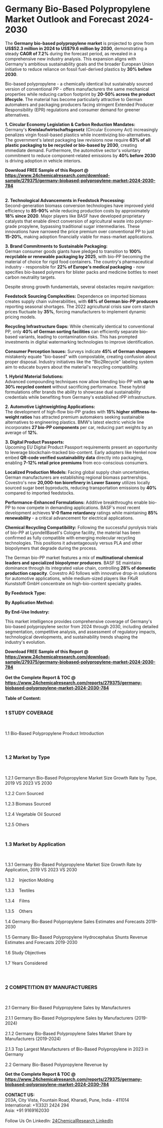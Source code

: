 <h1>Germany Bio-Based Polypropylene Market Outlook and Forecast 2024-2030</h1><p>The <strong>Germany bio-based polypropylene market</strong> is projected to grow from <strong>US$52.3 million in 2024 to US$79.6 million by 2030</strong>, demonstrating a steady <strong>CAGR of 7.2%</strong> during the forecast period, as revealed in a comprehensive new industry analysis. This expansion aligns with Germany's ambitious sustainability goals and the broader European Union initiative to reduce reliance on fossil fuel-derived plastics by <strong>30% before 2030</strong>.</p><p>Bio-based polypropylene - a chemically identical but sustainably sourced version of conventional PP - offers manufacturers the same mechanical properties while reducing carbon footprint by <strong>20-50% across the product lifecycle</strong>. The material has become particularly attractive to German automakers and packaging producers facing stringent Extended Producer Responsibility (EPR) regulations and consumer demand for greener alternatives.</p><p><strong>1. Circular Economy Legislation &amp; Carbon Reduction Mandates:</strong><br>
Germany's <strong>Kreislaufwirtschaftsgesetz</strong> (Circular Economy Act) increasingly penalizes virgin fossil-based plastics while incentivizing bio-alternatives. The government's latest packaging law revisions now require <strong>63% of all plastic packaging to be recycled or bio-based by 2030</strong>, creating immediate demand. Furthermore, the automotive sector's voluntary commitment to reduce component-related emissions by <strong>40% before 2030</strong> is driving adoption in vehicle interiors.</p><div><b>Download FREE Sample of this Report @ 
            <a href="https://www.24chemicalresearch.com/download-sample/279375/germany-biobased-polypropylene-market-2024-2030-784">
            https://www.24chemicalresearch.com/download-sample/279375/germany-biobased-polypropylene-market-2024-2030-784</a></b></div><br><p><strong>2. Technological Advancements in Feedstock Processing:</strong><br>
Second-generation biomass conversion technologies have improved yield efficiency to <strong>85-90%</strong> while reducing production costs by approximately <strong>18% since 2020</strong>. Major players like BASF have developed proprietary catalysts that enable direct conversion of agricultural waste into polymer-grade propylene, bypassing traditional sugar intermediaries. These innovations have narrowed the price premium over conventional PP to just <strong>15-20%</strong>, making adoption financially viable for mass-market applications.</p><p><strong>3. Brand Commitments to Sustainable Packaging:</strong><br>
German consumer goods giants have pledged to transition to <strong>100% recyclable or renewable packaging by 2025</strong>, with bio-PP becoming the material of choice for rigid food containers. The country's pharmaceutical industry - responsible for <strong>22% of Europe's medical packaging</strong> - now specifies bio-based polymers for blister packs and medicine bottles to meet carbon neutrality targets.</p><p>Despite strong growth fundamentals, several obstacles require navigation:</p><p><strong>Feedstock Sourcing Complexities:</strong> Dependence on imported biomass creates supply chain vulnerabilities, with <strong>68% of German bio-PP producers</strong> reporting seasonal shortages. The 2022 agricultural crisis saw corn starch prices fluctuate by <strong>35%</strong>, forcing manufacturers to implement dynamic pricing models.</p><p><strong>Recycling Infrastructure Gaps:</strong> While chemically identical to conventional PP, only <strong>40% of German sorting facilities</strong> can efficiently separate bio-based variants, leading to contamination risks. This has prompted investments in digital watermarking technologies to improve identification.</p><p><strong>Consumer Perception Issues:</strong> Surveys indicate <strong>45% of German shoppers</strong> mistakenly equate "bio-based" with compostable, creating confusion about proper disposal. Industry initiatives like the "Bio2Recycle" labeling system aim to educate buyers about the material's recycling compatibility.</p><p><strong>1. Hybrid Material Solutions:</strong><br>
Advanced compounding techniques now allow blending bio-PP with <strong>up to 30% recycled content</strong> without sacrificing performance. These hybrid formulations offer brands the ability to showcase dual sustainability credentials while benefiting from Germany's established rPP infrastructure.</p><p><strong>2. Automotive Lightweighting Applications:</strong><br>
The development of high-flow bio-PP grades with <strong>15% higher stiffness-to-weight ratios</strong> has attracted premium automakers seeking sustainable alternatives to engineering plastics. BMW's latest electric vehicle line incorporates <strong>27 bio-PP components</strong> per car, reducing part weights by an average of <strong>12%</strong>.</p><p><strong>3. Digital Product Passports:</strong><br>
Upcoming EU Digital Product Passport requirements present an opportunity to leverage blockchain-tracked bio-content. Early adopters like Henkel now embed <strong>QR-code verified sustainability data</strong> directly into packaging, enabling <strong>7-12% retail price premiums</strong> from eco-conscious consumers.</p><p><strong>Localized Production Models:</strong> Facing global supply chain uncertainties, German manufacturers are establishing regional biomass partnerships. Covestro's new <strong>20,000-ton biorefinery in Lower Saxony</strong> utilizes locally sourced sugar beet byproducts, reducing transportation emissions by <strong>40%</strong> compared to imported feedstocks.</p><p><strong>Performance-Enhanced Formulations:</strong> Additive breakthroughs enable bio-PP to now compete in demanding applications. BASF's most recent development achieves <strong>V-0 flame retardancy</strong> ratings while maintaining <strong>85% renewability</strong> - a critical advancement for electrical applications.</p><p><strong>Chemical Recycling Compatibility:</strong> Following the successful pyrolysis trials of bio-PP at LyondellBasell's Cologne facility, the material has been confirmed as fully compatible with emerging molecular recycling technologies. This positions it advantageously versus PLA and other biopolymers that degrade during the process.</p><p>The German bio-PP market features a mix of <strong>multinational chemical leaders and specialized biopolymer producers</strong>. BASF SE maintains dominance through its integrated value chain, controlling <strong>28% of domestic production capacity</strong>. Covestro AG follows with innovative drop-in solutions for automotive applications, while medium-sized players like FKuR Kunststoff GmbH concentrate on high-bio-content specialty grades.</p><p><strong>By Feedstock Type:</strong></p><p><strong>By Application Method:</strong></p><p><strong>By End-Use Industry:</strong></p><p>This market intelligence provides comprehensive coverage of Germany's bio-based polypropylene sector from 2024 through 2030, including detailed segmentation, competitive analysis, and assessment of regulatory impacts, technological developments, and sustainability trends shaping the industry's evolution.</p><div><b>Download FREE Sample of this Report @ 
            <a href="https://www.24chemicalresearch.com/download-sample/279375/germany-biobased-polypropylene-market-2024-2030-784">
            https://www.24chemicalresearch.com/download-sample/279375/germany-biobased-polypropylene-market-2024-2030-784</a></b></div><br><div><b>Get the Complete Report & TOC @ 
            <a href="https://www.24chemicalresearch.com/reports/279375/germany-biobased-polypropylene-market-2024-2030-784">
            https://www.24chemicalresearch.com/reports/279375/germany-biobased-polypropylene-market-2024-2030-784</a></b></div><br>
            <b>Table of Content:</b><p><h2><span style="font-size:16px"><strong>1 STUDY COVERAGE</strong></span></h2><br />
<p>1.1 Bio-Based Polypropylene Product Introduction</p><br />
<h2><span style="font-size:16px"><strong>1.2 Market by Type</strong></span></h2><br />
<p>1.2.1 Germanyn Bio-Based Polypropylene Market Size Growth Rate by Type, 2019 VS 2023 VS 2030<br /><br />
1.2.2 Corn Sourced&nbsp;&nbsp; &nbsp;<br /><br />
1.2.3 Biomass Sourced<br /><br />
1.2.4 Vegetable Oil Sourced<br /><br />
1.2.5 Others<br /><br />
<h2><span style="font-size:16px"><strong>1.3 Market by Application</strong></span></h2><br />
<p>1.3.1 Germany Bio-Based Polypropylene Market Size Growth Rate by Application, 2019 VS 2023 VS 2030<br /><br />
1.3.2&nbsp;&nbsp; &nbsp;Injection Molding<br /><br />
1.3.3&nbsp;&nbsp; &nbsp;Textiles<br /><br />
1.3.4&nbsp;&nbsp; &nbsp;Films<br /><br />
1.3.5&nbsp;&nbsp; &nbsp;Others<br /><br />
1.4 Germany Bio-Based Polypropylene Sales Estimates and Forecasts 2019-2030<br /><br />
1.5 Germany Bio-Based Polypropylene Hydrocephalus Shunts Revenue Estimates and Forecasts 2019-2030<br /><br />
1.6 Study Objectives<br /><br />
1.7 Years Considered</p><br />
<h2><span style="font-size:16px"><strong>2 COMPETITION BY MANUFACTURERS</strong></span></h2><br />
<p>2.1 Germany Bio-Based Polypropylene Sales by Manufacturers<br /><br />
2.1.1 Germany Bio-Based Polypropylene Sales by Manufacturers (2019-2024)<br /><br />
2.1.2 Germany Bio-Based Polypropylene Sales Market Share by Manufacturers (2019-2024)<br /><br />
2.1.3 Top Largest Manufacturers of Bio-Based Polypropylene in 2023 in Germany<br /><br />
2.2 Germany Bio-Based Polypropylene Revenue by</p><div><b>Get the Complete Report & TOC @ 
            <a href="https://www.24chemicalresearch.com/reports/279375/germany-biobased-polypropylene-market-2024-2030-784">
            https://www.24chemicalresearch.com/reports/279375/germany-biobased-polypropylene-market-2024-2030-784</a></b></div><br><b>CONTACT US:</b><br>
            203A, City Vista, Fountain Road, Kharadi, Pune, India - 411014<br>
            International: +1(332) 2424 294<br>
            Asia: +91 9169162030 <br><br>
            Follow Us On LinkedIn: <a href="https://www.linkedin.com/company/24chemicalresearch/">24ChemicalResearch LinkedIn</a>